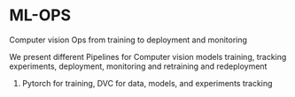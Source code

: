 # ML-OPS
Computer vision Ops from training to deployment and monitoring

We present different Pipelines for Computer vision models training, tracking experiments, deployment, monitoring and retraining and redeployment 


1. Pytorch for training, DVC for data, models, and experiments tracking

